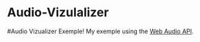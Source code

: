 # Audio-Vizulalizer

#Audio Vizualizer Exemple!
My exemple using the <a href="https://developer.mozilla.org/en-US/docs/Web/API/Web_Audio_API">Web Audio API</a>.

